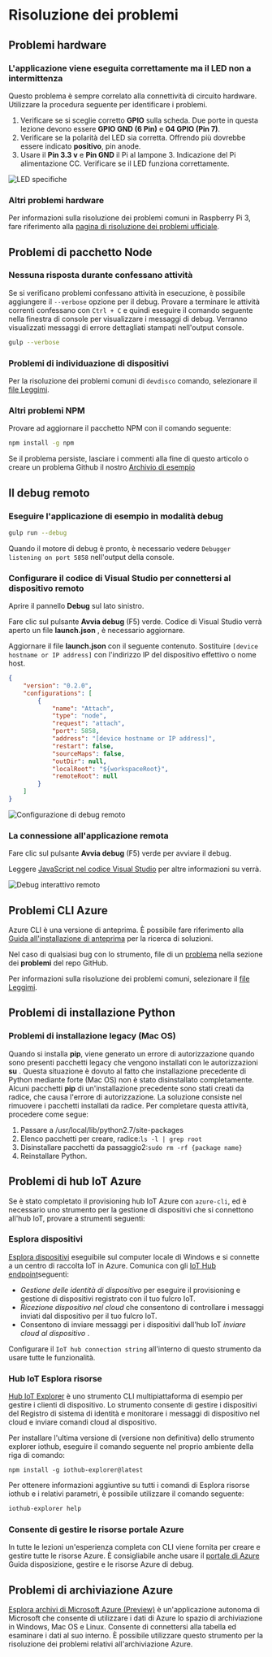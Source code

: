 <properties
 pageTitle="Risoluzione dei problemi | Microsoft Azure"
 description="Risoluzione dei problemi di pagina per un'esperienza utente Raspberry Pi Node"
 services="iot-hub"
 documentationCenter=""
 authors="shizn"
 manager="timlt"
 tags=""
 keywords=""/>

<tags
 ms.service="iot-hub"
 ms.devlang="multiple"
 ms.topic="article"
 ms.tgt_pltfrm="na"
 ms.workload="na"
 ms.date="10/21/2016"
 ms.author="xshi"/>

# <a name="troubleshooting"></a>Risoluzione dei problemi

## <a name="hardware-issues"></a>Problemi hardware

### <a name="the-application-runs-well-but-the-led-is-not-blinking"></a>L'applicazione viene eseguita correttamente ma il LED non a intermittenza

Questo problema è sempre correlato alla connettività di circuito hardware. Utilizzare la procedura seguente per identificare i problemi.

1. Verificare se si sceglie corretto **GPIO** sulla scheda. Due porte in questa lezione devono essere **GPIO GND (6 Pin)** e **04 GPIO (Pin 7)**.
2. Verificare se la polarità del LED sia corretta. Offrendo più dovrebbe essere indicato **positivo**, pin anode.
3. Usare il **Pin 3.3 v** e **Pin GND** il Pi al lampone 3. Indicazione del Pi alimentazione CC. Verificare se il LED funziona correttamente.

![LED specifiche](media/iot-hub-raspberry-pi-lessons/troubleshooting/led_spec.png)

### <a name="other-hardware-issues"></a>Altri problemi hardware

Per informazioni sulla risoluzione dei problemi comuni in Raspberry Pi 3, fare riferimento alla [pagina di risoluzione dei problemi ufficiale](http://elinux.org/R-Pi_Troubleshooting).

## <a name="nodejs-package-issues"></a>Problemi di pacchetto Node

### <a name="no-response-during-gulp-tasks"></a>Nessuna risposta durante confessano attività

Se si verificano problemi confessano attività in esecuzione, è possibile aggiungere il `--verbose` opzione per il debug. Provare a terminare le attività correnti confessano con `Ctrl + C` e quindi eseguire il comando seguente nella finestra di console per visualizzare i messaggi di debug. Verranno visualizzati messaggi di errore dettagliati stampati nell'output console. 

```bash
gulp --verbose
```

### <a name="device-discovery-issues"></a>Problemi di individuazione di dispositivi

Per la risoluzione dei problemi comuni di `devdisco` comando, selezionare il [file Leggimi](https://github.com/Azure/device-discovery-cli/blob/develop/readme.md).

### <a name="other-npm-issues"></a>Altri problemi NPM

Provare ad aggiornare il pacchetto NPM con il comando seguente:

```bash
npm install -g npm
```

Se il problema persiste, lasciare i commenti alla fine di questo articolo o creare un problema Github il nostro [Archivio di esempio](https://github.com/Azure-Samples/iot-hub-node-raspberrypi-getting-started)

## <a name="remote-debugging"></a>Il debug remoto

### <a name="run-the-sample-application-in-debug-mode"></a>Eseguire l'applicazione di esempio in modalità debug

```bash
gulp run --debug
```

Quando il motore di debug è pronto, è necessario vedere ```Debugger listening on port 5858``` nell'output della console.

### <a name="configure-vs-code-to-connect-to-the-remote-device"></a>Configurare il codice di Visual Studio per connettersi al dispositivo remoto

Aprire il pannello **Debug** sul lato sinistro.

Fare clic sul pulsante **Avvia debug** (F5) verde. Codice di Visual Studio verrà aperto un file **launch.json** , è necessario aggiornare.

Aggiornare il file **launch.json** con il seguente contenuto. Sostituire `[device hostname or IP address]` con l'indirizzo IP del dispositivo effettivo o nome host.   

```json
{
    "version": "0.2.0",
    "configurations": [
        {
            "name": "Attach",
            "type": "node",
            "request": "attach",
            "port": 5858,
            "address": "[device hostname or IP address]",
            "restart": false,
            "sourceMaps": false,
            "outDir": null,
            "localRoot": "${workspaceRoot}",
            "remoteRoot": null
        }
    ]
}
```

![Configurazione di debug remoto](media/iot-hub-raspberry-pi-lessons/troubleshooting/remote_debugging_configuration.png)

### <a name="attach-to-the-remote-application"></a>La connessione all'applicazione remota

Fare clic sul pulsante **Avvia debug** (F5) verde per avviare il debug. 

Leggere [JavaScript nel codice Visual Studio](https://code.visualstudio.com/docs/languages/javascript#_debugging) per altre informazioni su verrà.

![Debug interattivo remoto](media/iot-hub-raspberry-pi-lessons/troubleshooting/remote_debugging_interactive.png)

## <a name="azure-cli-issues"></a>Problemi CLI Azure

Azure CLI è una versione di anteprima. È possibile fare riferimento alla [Guida all'installazione di anteprima](https://github.com/Azure/azure-cli/blob/master/doc/preview_install_guide.md) per la ricerca di soluzioni.

Nel caso di qualsiasi bug con lo strumento, file di un [problema](https://github.com/Azure/azure-cli/issues) nella sezione dei **problemi** del repo GitHub.

Per informazioni sulla risoluzione dei problemi comuni, selezionare il [file Leggimi](https://github.com/Azure/azure-cli/blob/master/README.rst).

## <a name="python-installation-issues"></a>Problemi di installazione Python

### <a name="legacy-installation-issues-macos"></a>Problemi di installazione legacy (Mac OS)

Quando si installa **pip**, viene generato un errore di autorizzazione quando sono presenti pacchetti legacy che vengono installati con le autorizzazioni **su** . Questa situazione è dovuto al fatto che installazione precedente di Python mediante forte (Mac OS) non è stato disinstallato completamente. Alcuni pacchetti **pip** di un'installazione precedente sono stati creati da radice, che causa l'errore di autorizzazione. La soluzione consiste nel rimuovere i pacchetti installati da radice. Per completare questa attività, procedere come segue:

1. Passare a /usr/local/lib/python2.7/site-packages
2. Elenco pacchetti per creare, radice:`ls -l | grep root`
3. Disinstallare pacchetti da passaggio2:`sudo rm -rf {package name}`
4. Reinstallare Python.

## <a name="azure-iot-hub-issues"></a>Problemi di hub IoT Azure

Se è stato completato il provisioning hub IoT Azure con `azure-cli`, ed è necessario uno strumento per la gestione di dispositivi che si connettono all'hub IoT, provare a strumenti seguenti:

### <a name="device-explorer"></a>Esplora dispositivi

[Esplora dispositivi](https://github.com/Azure/azure-iot-sdks/blob/master/tools/DeviceExplorer/doc/how_to_use_device_explorer.md) eseguibile sul computer locale di Windows e si connette a un centro di raccolta IoT in Azure. Comunica con gli [IoT Hub endpoint](iot-hub-devguide.md)seguenti:

- *Gestione delle identità di dispositivo* per eseguire il provisioning e gestione di dispositivi registrato con il tuo fulcro IoT.
- *Ricezione dispositivo nel cloud* che consentono di controllare i messaggi inviati dal dispositivo per il tuo fulcro IoT.
- Consentono di inviare messaggi per i dispositivi dall'hub IoT *inviare cloud al dispositivo* .

Configurare il `IoT hub connection string` all'interno di questo strumento da usare tutte le funzionalità.

### <a name="iot-hub-explorer"></a>Hub IoT Esplora risorse

[Hub IoT Explorer](https://github.com/Azure/azure-iot-sdks/blob/master/tools/iothub-explorer/readme.md) è uno strumento CLI multipiattaforma di esempio per gestire i clienti di dispositivo. Lo strumento consente di gestire i dispositivi del Registro di sistema di identità e monitorare i messaggi di dispositivo nel cloud e inviare comandi cloud al dispositivo.

Per installare l'ultima versione di (versione non definitiva) dello strumento explorer iothub, eseguire il comando seguente nel proprio ambiente della riga di comando:

```
npm install -g iothub-explorer@latest
```

Per ottenere informazioni aggiuntive su tutti i comandi di Esplora risorse iothub e i relativi parametri, è possibile utilizzare il comando seguente:

```bash
iothub-explorer help
```

### <a name="use-azure-portal-to-manage-your-resources"></a>Consente di gestire le risorse portale Azure

In tutte le lezioni un'esperienza completa con CLI viene fornita per creare e gestire tutte le risorse Azure. È consigliabile anche usare il [portale di Azure](../azure-portal-overview.md) Guida disposizione, gestire e le risorse Azure di debug.

## <a name="azure-storage-issues"></a>Problemi di archiviazione Azure

[Esplora archivi di Microsoft Azure (Preview)](http://storageexplorer.com) è un'applicazione autonoma di Microsoft che consente di utilizzare i dati di Azure lo spazio di archiviazione in Windows, Mac OS e Linux. Consente di connettersi alla tabella ed esaminare i dati al suo interno. È possibile utilizzare questo strumento per la risoluzione dei problemi relativi all'archiviazione Azure.

